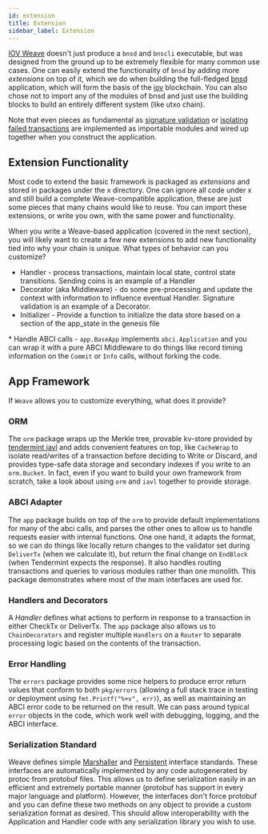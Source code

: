 ```yaml
---
id: extension
title: Extension
sidebar_label: Extension
---
```


[IOV Weave](https://github.com/iov-one/weave) doesn't just produce a `bnsd` and `bnscli` executable, but was designed from the ground up to be extremely flexible for many common use cases. One can easily extend the functionality of `bnsd` by adding more *extensions* on top of it, which we do when building the full-fledged [bnsd](https://github.com/iov-one/weave/tree/v0.21.0/cmd/bnsd/) application, which will form the basis of the [iov](https://iov.one) blockchain. You can also chose not to import any of the modules of bnsd and just use the building blocks to build an entirely different system (like utxo chain).

Note that even pieces as fundamental as [signature validation](https://github.com/iov-one/weave/tree/v0.21.0/x/sigs) or [isolating failed transactions](https://github.com/iov-one/weave/blob/v0.21.0/x/utils/savepoint.go) are implemented as importable modules and wired up together when you construct the application.

## Extension Functionality

Most code to extend the basic framework is packaged as *extensions* and stored in packages under the x directory. One can ignore all code under x and still build a complete Weave-compatible application, these are just some pieces that many chains would like to reuse. You can import these extensions, or write you own, with the same power and functionality.

When you write a Weave-based application (covered in the next section), you will likely want to create a few new extensions to add new functionality tied into why your chain is unique. What types of behavior can you customize?

- Handler - process transactions, maintain local state, control state transitions. Sending coins is an example of a Handler
- Decorator (aka Middleware) - do some pre-processing and update the context with information to influence eventual Handler. Signature validation is an example of a Decorator.
- Initializer - Provide a function to initialize the data store based on a section of the app_state in the genesis file

\* Handle ABCI calls - `app.BaseApp` implements `abci.Application` and you can wrap it with a pure ABCI Middleware to do things like record timing information on the `Commit` or `Info` calls, without forking the code.

## App Framework

If `Weave` allows you to customize everything, what does it provide?

### ORM

The `orm` package wraps up the Merkle tree, provable kv-store provided by [tendermint iavl](https://github.com/tendermint/iavl) and adds convenient features on top, like `CacheWrap` to isolate read/writes of a transaction before deciding to Write or Discard, and provides type-safe data storage and secondary indexes if you write to an `orm.Bucket`. In fact, even if you want to build your own framework from scratch, take a look about using `orm` and `iavl` together to provide storage.

### ABCI Adapter

The `app` package builds on top of the `orm` to provide default implementations for many of the abci calls, and parses the other ones to allow us to handle requests easier with internal functions. One one hand, it adapts the format, so we can do things like locally return changes to the validator set during `DeliverTx` (when we calculate it), but return the final change on `EndBlock` (when Tendermint expects the response). It also handles routing transactions and queries to various modules rather than one monolith. This package demonstrates where most of the main interfaces are used for.

### Handlers and Decorators

A _Handler_ defines what actions to perform in response to a transaction in either CheckTx or DeliverTx. The `app` package also allows us to `ChainDecorators` and register multiple `Handlers` on a `Router` to separate processing logic based on the contents of the transaction.

### Error Handling

The `errors` package provides some nice helpers to produce error return values that conform to both `pkg/errors` (allowing a full stack trace in testing or deployment using `fmt.Printf("%+v", err)`), as well as maintaining an ABCI error code to be returned on the result. We can pass around typical `error` objects in the code, which work well with debugging, logging, and the ABCI interface.

### Serialization Standard

Weave defines simple [Marshaller](https://github.com/iov-one/weave/blob/v0.21.0/tx.go#L28-L35) and [Persistent](https://github.com/iov-one/weave/blob/v0.21.0/tx.go#L37-L48) interface standards. These interfaces are automatically implemented by any code autogenerated by protoc from protobuf files. This allows us to define serialization easily in an efficient and extremely portable manner (protobuf has support in every major language and platform). However, the interfaces don't force protobuf and you can define these two methods on any object to provide a custom serialization format as desired. This should allow interoperability with the Application and Handler code with any serialization library you wish to use.
